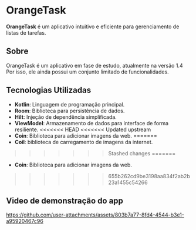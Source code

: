 # OrangeTask

**OrangeTask** é um aplicativo intuitivo e eficiente para gerenciamento de listas de tarefas.

## Sobre

OrangeTask é um aplicativo em fase de estudo, atualmente na versão 1.4 Por isso, ele ainda possui um conjunto limitado de funcionalidades.

## Tecnologias Utilizadas
- **Kotlin**: Linguagem de programação principal.
- **Room**: Biblioteca para persistência de dados.
- **Hilt**: Injeção de dependência simplificada.
- **ViewModel**: Armazenamento de dados para interface de forma resiliente.
<<<<<<< HEAD
<<<<<<< Updated upstream
- **Coin**: Biblioteca para adicionar imagens da web.
=======
- **Coil**: biblioteca de carregamento de imagens da internet.
>>>>>>> Stashed changes
=======
- **Coin**: Biblioteca para adicionar imagens da web.
>>>>>>> 655b262cd9be3198aa834f2ab2b23a1455c54266

## Video de demonstração do app





https://github.com/user-attachments/assets/803b7a77-8fd4-4544-b3e1-a95920467c96

